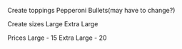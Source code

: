 Create toppings
  Pepperoni
  Bullets(may have to change?)

Create sizes
  Large
  Extra Large

Prices
  Large - 15
  Extra Large - 20